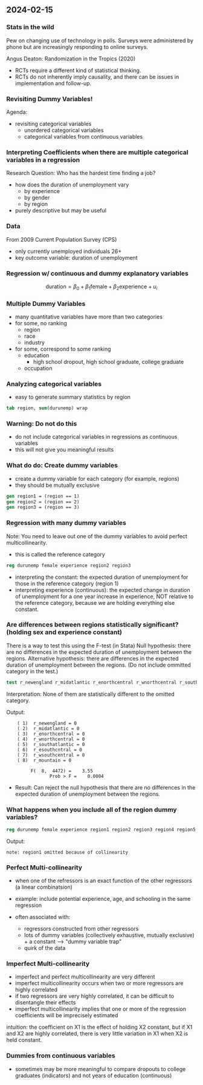 ## 2024-02-15

### Stats in the wild
Pew on changing use of technology in polls.
Surveys were administered by phone but are increasingly responding to online surveys.

Angus Deaton: Randomization in the Tropics (2020)
- RCTs require a different kind of statistical thinking.
- RCTs do not inherently imply causality, and there can be issues in implementation and follow-up.

### Revisiting Dummy Variables!

Agenda:
- revisiting categorical variables
    - unordered categorical variables
    - categorical variables from continuous variables

### Interpreting Coefficients when there are multiple categorical variables in a regression

Research Question: Who has the hardest time finding a job?
- how does the duration of unemployment vary
    - by experience
    - by gender
    - by region
- purely descriptive but may be useful

### Data
From 2009 Current Population Survey (CPS)
- only currently unemployed individuals 26+
- key outcome variable: duration of unemployment

### Regression w/ continuous and dummy explanatory variables

$$
\text{duration} = \beta_0 + \beta_1 \text{female} + \beta_2 \text{experience} + u_i
$$

### Multiple Dummy Variables
- many quantitative variables have more than two categories
- for some, no ranking
    - region
    - race
    - industry
- for some, correspond to some ranking
    - education
         - high school dropout, high school graduate, college graduate
    - occupation

### Analyzing categorical variables

- easy to generate summary statistics by region

```stata
tab region, sum(durunemp) wrap
```

### Warning: Do not do this

- do not include categorical variables in regressions as continuous variables
- this will not give you meaningful results

### What do do: Create dummy variables
- create a dummy variable for each category (for example, regions)
- they should be mutually exclusive

```stata
gen region1 = (region == 1)
gen region2 = (region == 2)
gen region3 = (region == 3)
```

### Regression with many dummy variables
Note: You need to leave out one of the dummy variables to avoid perfect multicollinearity.
- this is called the reference category

```stata
reg durunemp female experience region2 region3
```

- interpreting the constant: the expected duration of unemployment for those in the reference category (region 1)
- interpreting experience (continuous): the expected change in duration of unemployment for a one year increase in experience, NOT relative to the reference category, because we are holding everything else constant.

### Are differences between regions statistically significant? (holding sex and experience constant)
There is a way to test this using the F-test (in Stata)
Null hypothesis: there are no differences in the expected duration of unemployment between the regions.
Alternative hypothesis: there are differences in the expected duration of unemployment between the regions.
(Do not include ommitted category in the test.)
```stata
test r_newengland r_midatlantic r_enorthcentral r_wnorthcentral r_southatlantic r_esouthcntral r_wsouthcentral r_mountain
```
Interpretation: None of them are statistically different to the omitted category.

Output:
```
    ( 1)  r_newengland = 0
    ( 2)  r_midatlantic = 0
    ( 3)  r_enorthcentral = 0
    ( 4)  r_wnorthcentral = 0
    ( 5)  r_southatlantic = 0
    ( 6)  r_esouthcntral = 0
    ( 7)  r_wsouthcentral = 0
    ( 8)  r_mountain = 0

         F(  8,  4472) =    3.55
                Prob > F =    0.0004
```
- Result: Can reject the null hypothesis that there are no differences in the expected duration of unemployment between the regions.

### What happens when you include all of the region dummy variables?

```stata
reg durunemp female experience region1 region2 region3 region4 region5 region6 region7 region8
```
Output:
```
note: region1 omitted because of collinearity
```

### Perfect Multi-collinearity

- when one of the refressors is an exact function of the other regressors (a linear combinatsion)
- example: include potential experience, age, and schooling in the same regression

- often associated with:
    - regressors constructed from other regressors
    - lots of dummy variables (collectively exhaustive, mutually exclusive) + a constant
    --> "dummy variable trap"
    - quirk of the data

### Imperfect Multi-collinearity
- imperfect and perfect multicollinearity are very different
- imperfect multicollinearity occurs when two or more regressors are highly correlated
- if two regressors are very highly correlated, it can be difficult to disentangle their effects
- imperfect multicollinearity implies that one or more of the regression coefficients will be imprecisely estimated

intuition: the coefficient on X1 is the effect of holding X2 constant, but if X1 and X2 are highly correlated, there is very little variation in X1 when X2 is held constant.

### Dummies from continuous variables

- sometimes may be more meaningful to compare dropouts to college graduates (indicators) and not years of education (continuous)

